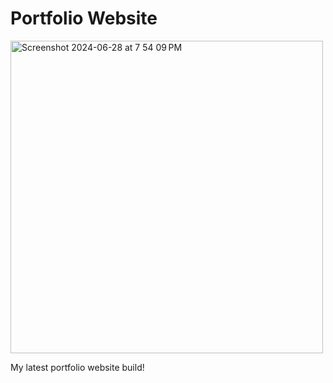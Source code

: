 # Portfolio Website

<img width="500" alt="Screenshot 2024-06-28 at 7 54 09 PM" src="https://github.com/mattwheeler-dev/portfolio/assets/105622101/956d6924-baf9-472e-9596-618a478ab6cc">

<p>My latest portfolio website build!</p>

